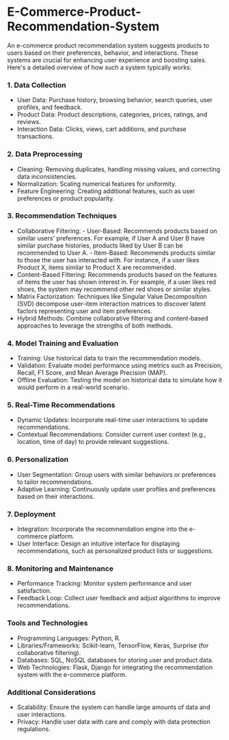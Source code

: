 # E-Commerce-Product-Recommendation-System
An e-commerce product recommendation system suggests products to users based on their preferences, behavior, and interactions. These systems are crucial for enhancing user experience and boosting sales. Here's a detailed overview of how such a system typically works:

### 1. Data Collection
   - User Data: Purchase history, browsing behavior, search queries, user profiles, and feedback.
   -  Product Data: Product descriptions, categories, prices, ratings, and reviews.
   -  Interaction Data: Clicks, views, cart additions, and purchase transactions.

###  2. Data Preprocessing 
   -  Cleaning: Removing duplicates, handling missing values, and correcting data inconsistencies.
   -  Normalization: Scaling numerical features for uniformity.
   -  Feature Engineering: Creating additional features, such as user preferences or product popularity.

###  3. Recommendation Techniques 
   -  Collaborative Filtering:
     -  User-Based: Recommends products based on similar users' preferences. For example, if User A and User B have similar purchase histories, products liked by User B can be recommended to User A.
     -  Item-Based: Recommends products similar to those the user has interacted with. For instance, if a user likes Product X, items similar to Product X are recommended.
   -  Content-Based Filtering: Recommends products based on the features of items the user has shown interest in. For example, if a user likes red shoes, the system may recommend other red shoes or similar styles.
   -  Matrix Factorization: Techniques like Singular Value Decomposition (SVD) decompose user-item interaction matrices to discover latent factors representing user and item preferences.
   -  Hybrid Methods: Combine collaborative filtering and content-based approaches to leverage the strengths of both methods.

###  4. Model Training and Evaluation
   -  Training: Use historical data to train the recommendation models.
   -  Validation: Evaluate model performance using metrics such as Precision, Recall, F1 Score, and Mean Average Precision (MAP).
   -  Offline Evaluation: Testing the model on historical data to simulate how it would perform in a real-world scenario.

###  5. Real-Time Recommendations 
   -  Dynamic Updates: Incorporate real-time user interactions to update recommendations.
   -  Contextual Recommendations: Consider current user context (e.g., location, time of day) to provide relevant suggestions.

###  6. Personalization
   -  User Segmentation: Group users with similar behaviors or preferences to tailor recommendations.
   -  Adaptive Learning: Continuously update user profiles and preferences based on their interactions.

###  7. Deployment
   -  Integration: Incorporate the recommendation engine into the e-commerce platform.
   -  User Interface: Design an intuitive interface for displaying recommendations, such as personalized product lists or suggestions.

###  8. Monitoring and Maintenance
   -  Performance Tracking: Monitor system performance and user satisfaction.
   -  Feedback Loop: Collect user feedback and adjust algorithms to improve recommendations.

###  Tools and Technologies
   -  Programming Languages: Python, R.
   -  Libraries/Frameworks: Scikit-learn, TensorFlow, Keras, Surprise (for collaborative filtering).
   -  Databases: SQL, NoSQL databases for storing user and product data.
   -  Web Technologies: Flask, Django for integrating the recommendation system with the e-commerce platform.

###  Additional Considerations
   -  Scalability: Ensure the system can handle large amounts of data and user interactions.
   -  Privacy: Handle user data with care and comply with data protection regulations.
